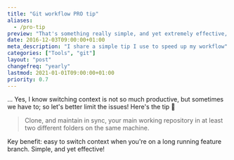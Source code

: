 ```yaml
---
title: "Git workflow PRO tip"
aliases:
  - /pro-tip
preview: "That's something really simple, and yet extremely effective, especially if you're the kind of developer, who is often switching context ..."
date: 2016-12-03T09:00:00+01:00
meta_description: "I share a simple tip I use to speed up my workflow"
categories: ["Tools", "git"]
layout: "post"
changefreq: "yearly"
lastmod: 2021-01-01T09:00:00+01:00
priority: 0.7
---
```


... Yes, I know switching context is not so much productive, but sometimes we have to; so let's better limit the issues! Here's the tip 🥁


> Clone, and maintain in sync, your main working repository in at least two different folders on the same machine.

Key benefit: easy to switch context when you're on a long running feature branch. Simple, and yet effective!